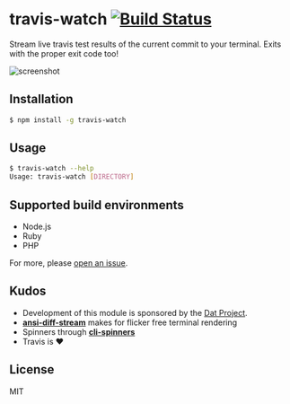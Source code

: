 
# travis-watch [![Build Status](https://travis-ci.org/juliangruber/travis-watch.svg?branch=master)](https://travis-ci.org/juliangruber/travis-watch)

Stream live travis test results of the current commit to your terminal. Exits with the proper exit code too!

![screenshot](screenshot.png)

## Installation

```bash
$ npm install -g travis-watch
```

## Usage

```bash
$ travis-watch --help
Usage: travis-watch [DIRECTORY]
```

## Supported build environments

- Node.js
- Ruby
- PHP

For more, please [open an issue](https://github.com/juliangruber/travis-watch/issues/new).

## Kudos

- Development of this module is sponsored by the [Dat Project](https://datproject.org/).
- __[ansi-diff-stream](https://github.com/mafintosh/ansi-diff-stream)__ makes for flicker free terminal rendering
- Spinners through __[cli-spinners](https://github.com/sindresorhus/cli-spinners)__
- Travis is :heart:

## License

MIT
